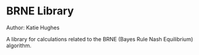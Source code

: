 # BRNE Library
Author: Katie Hughes

A library for calculations related to the BRNE (Bayes Rule Nash Equilibrium) algorithm.
